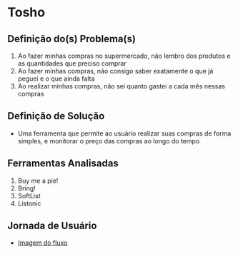 # Tosho

## Definição do(s) Problema(s)
1. Ao fazer minhas compras no supermercado, não lembro dos produtos e as quantidades que preciso comprar
2. Ao fazer minhas compras, não consigo saber exatamente o que já peguei e o que ainda falta
3. Ao realizar minhas compras, não sei quanto gastei a cada mês nessas compras

## Definição de Solução
- Uma ferramenta que permite ao usuário realizar suas compras de forma simples, e monitorar o preço das compras ao longo do tempo 

## Ferramentas Analisadas
1. Buy me a pie!
2. Bring!
3. SoftList
4. Listonic

## Jornada de Usuário
- [Imagem do fluxo]()
